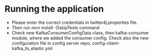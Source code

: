 # Running the application
- Please enter the correct credentials in twitter4j.properties file.
- Then run mvn install -DskipTests command
- Check new KafkaConsumerConfigData class, then kafka-consumer module, where we added the consumer config. Check also
  the new configuration file in config server repo, config-client-kafka_to_elastic.yml
